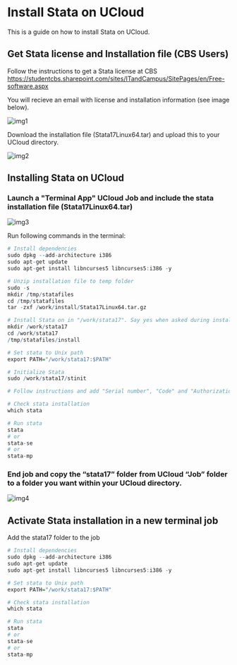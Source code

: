 # Install Stata on UCloud

This is a guide on how to install Stata on UCloud.

## Get Stata license and Installation file (CBS Users)

Follow the instructions to get a Stata license at CBS https://studentcbs.sharepoint.com/sites/ITandCampus/SitePages/en/Free-software.aspx

You will recieve an email with license and installation information (see image below).

![img1](/Tutorials/STATA/images/img1.PNG)

 Download the installation file (Stata17Linux64.tar) and upload this to your UCloud directory.

![img2](/Tutorials/STATA/images/img2.PNG)


## Installing Stata on UCloud

### Launch a "Terminal App" UCloud Job and include the stata installation file (Stata17Linux64.tar)

![img3](/Tutorials/STATA/images/img3.PNG)

Run following commands in the terminal: 

```R
# Install dependencies
sudo dpkg --add-architecture i386
sudo apt-get update
sudo apt-get install libncurses5 libncurses5:i386 -y

# Unzip installation file to temp folder
sudo -s
mkdir /tmp/statafiles
cd /tmp/statafiles
tar -zxf /work/install/Stata17Linux64.tar.gz

# Install Stata on in "/work/stata17". Say yes when asked during installtion
mkdir /work/stata17 
cd /work/stata17 
/tmp/statafiles/install

# Set stata to Unix path
export PATH="/work/stata17:$PATH"

# Initialize Stata
sudo /work/stata17/stinit

# Follow instructions and add "Serial number", "Code" and "Authorization" from the Stata license mail

# Check stata installation
which stata

# Run stata
stata 
# or
stata-se
# or
stata-mp
```

### End job and copy the “stata17” folder from UCloud “Job” folder to a folder you want within your UCloud directory.

![img4](/Tutorials/STATA/images/img4.PNG)

## Activate Stata installation in a new terminal job

Add the stata17 folder to the job

```R
# Install dependencies
sudo dpkg --add-architecture i386
sudo apt-get update
sudo apt-get install libncurses5 libncurses5:i386 -y

# Set stata to Unix path
export PATH="/work/stata17:$PATH"

# Check stata installation
which stata

# Run stata
stata 
# or
stata-se
# or
stata-mp
```